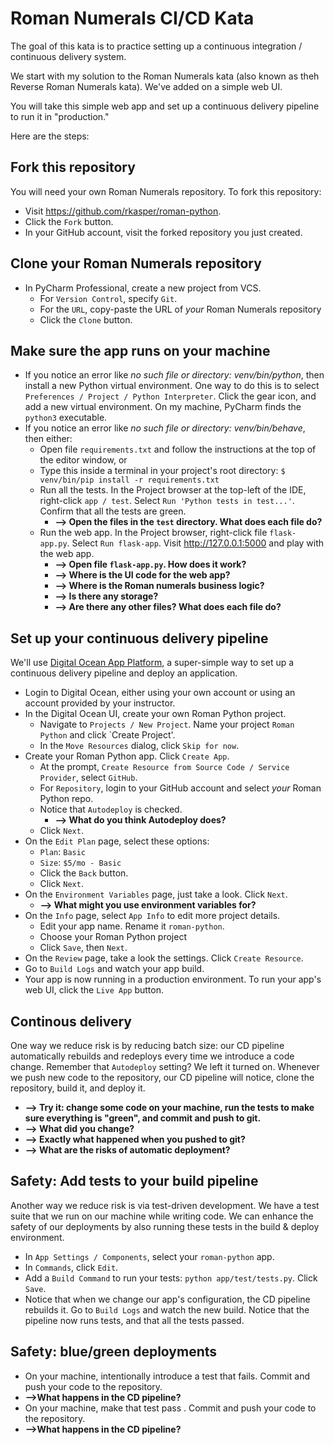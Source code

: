 # Roman Numerals CI/CD Kata

The goal of this kata is to practice setting up a continuous integration / continuous delivery system.

We start with my solution to the Roman Numerals kata (also known as theh Reverse Roman Numerals kata). We've added on a simple web UI.

You will take this simple web app and set up a continuous delivery pipeline to run it in "production."

Here are the steps:

## Fork this repository
You will need your own Roman Numerals repository. To fork this repository:
- Visit https://github.com/rkasper/roman-python.
- Click the `Fork` button.
- In your GitHub account, visit the forked repository you just created.

## Clone your Roman Numerals repository
- In PyCharm Professional, create a new project from VCS.
  - For `Version Control`, specify `Git`.
  - For the `URL`, copy-paste the URL of _your_ Roman Numerals repository
  - Click the `Clone` button.

## Make sure the app runs on your machine
- If you notice an error like _no such file or directory: venv/bin/python_, then install a new Python virtual environment. One way to do this is to select `Preferences / Project / Python Interpreter`. Click the gear icon, and add a new virtual environment. On my machine, PyCharm finds the `python3` executable.
- If you notice an error like _no such file or directory: venv/bin/behave_, then either:
  - Open file `requirements.txt` and follow the instructions at the top of the editor window, or
  - Type this inside a terminal in your project's root directory:
`$ venv/bin/pip install -r requirements.txt`
  - Run all the tests. In the Project browser at the top-left of the IDE, right-click `app / test`. Select `Run 'Python tests in test...'`. Confirm that all the tests are green.
    - __--> Open the files in the `test` directory. What does each file do?__
  - Run the web app. In the Project browser, right-click file `flask-app.py`. Select `Run flask-app`. Visit http://127.0.0.1:5000 and play with the web app.
    - __--> Open file `flask-app.py`. How does it work?__
    - __--> Where is the UI code for the web app?__
    - __--> Where is the Roman numerals business logic?__
    - __--> Is there any storage?__
    - __--> Are there any other files? What does each file do?__

## Set up your continuous delivery pipeline
We'll use [Digital Ocean App Platform](https://www.digitalocean.com/products/app-platform), a super-simple way to set up a continuous delivery pipeline and deploy an application.
- Login to Digital Ocean, either using your own account or using an account provided by your instructor.
- In the Digital Ocean UI, create your own Roman Python project.
  - Navigate to `Projects / New Project`. Name your project `Roman Python` and click `Create Project'.
  - In the `Move Resources` dialog, click `Skip for now`.
- Create your Roman Python app. Click `Create App`.
  - At the prompt, `Create Resource from Source Code / Service Provider`, select `GitHub`.
  - For `Repository`, login to your GitHub account and select _your_ Roman Python repo.
  - Notice that `Autodeploy` is checked.
    - __--> What do you think Autodeploy does?__
  - Click `Next`. 
- On the `Edit Plan` page, select these options:
  - `Plan`: `Basic`
  - `Size`: `$5/mo - Basic`
  - Click the `Back` button.
  - Click `Next`. 
- On the `Environment Variables` page, just take a look. Click `Next`.
  - __--> What might you use environment variables for?__
- On the `Info` page, select `App Info` to edit more project details.
  - Edit your app name. Rename it `roman-python`.
  - Choose your Roman Python project
  - Click `Save`, then `Next`.
- On the `Review` page, take a look the settings. Click `Create Resource`.
- Go to `Build Logs` and watch your app build.
- Your app is now running in a production environment. To run your app's web UI, click the `Live App` button.

## Continous delivery
One way we reduce risk is by reducing batch size: our CD pipeline automatically rebuilds and redeploys every time we introduce a code change. Remember that `Autodeploy` setting? We left it turned on. Whenever we push new code to the repository, our CD pipeline will notice, clone the repository, build it, and deploy it.
- __--> Try it: change some code on your machine, run the tests to make sure everything is "green", and commit and push to git.__
- __--> What did you change?__
- __--> Exactly what happened when you pushed to git?__
- __--> What are the risks of automatic deployment?__

## Safety: Add tests to your build pipeline
Another way we reduce risk is via test-driven development. We have a test suite that we run on our machine while writing code. We can enhance the safety of our deployments by also running these tests in the build & deploy environment.
- In `App Settings / Components`, select your `roman-python` app.
- In `Commands`, click `Edit`. 
- Add a `Build Command` to run your tests: `python app/test/tests.py`. Click `Save`.
- Notice that when we change our app's configuration, the CD pipeline rebuilds it. Go to `Build Logs` and watch the new build. Notice that the pipeline now runs tests, and that all the tests passed.

## Safety: blue/green deployments
- On your machine, intentionally introduce a test that fails. Commit and push your code to the repository.
- __-->What happens in the CD pipeline?__
- On your machine, make that test pass . Commit and push your code to the repository.
- __-->What happens in the CD pipeline?__